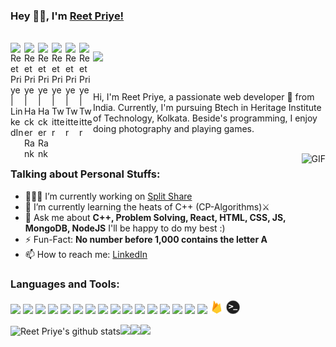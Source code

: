 ### Hey 👋🏽, I'm [Reet Priye!](https://reetpriye.netlify.app/)

<br/>
<a href="https://www.linkedin.com/in/reetpriye/">
  <img align="left" alt="Reet Priye | LinkedIn" width="22px" src="https://cdn.jsdelivr.net/npm/simple-icons@v3/icons/linkedin.svg" />
</a>
<a href="https://www.hackerrank.com/reetpriye">
  <img align="left" alt="Reet Priye | HackerRank" width="22px" src="https://cdn.jsdelivr.net/npm/simple-icons@3.0.1/icons/hackerrank.svg" />
</a>
<a href="https://codeforces.com/profile/reetpriye">
  <img align="left" alt="Reet Priye | HackerRank" width="22px" src="https://cdn.jsdelivr.net/npm/simple-icons@3.0.1/icons/codeforces.svg" />
</a>
<a href="https://www.codechef.com/users/reetpriye">
  <img align="left" alt="Reet Priye | Twitter" width="22px" src="https://cdn.jsdelivr.net/npm/simple-icons@3.1.0/icons/codechef.svg" />
</a>
<a href="https://twitter.com/reetpriye">
  <img align="left" alt="Reet Priye | Twitter" width="22px" src="https://cdn.jsdelivr.net/npm/simple-icons@v3/icons/twitter.svg" />
</a>
<a href="https://instagram.com/reetclicks">
  <img align="left" alt="Reet Priye | Twitter" width="22px" src="https://cdn.jsdelivr.net/npm/simple-icons@3.0.1/icons/instagram.svg" />
</a>


![](https://visitor-badge.glitch.me/badge?page_id=reetpriye.reetpriye)

<br />

Hi, I'm Reet Priye, a passionate web developer 🚀 from India. Currently, I'm pursuing Btech in Heritage Institute of Technology, Kolkata. Beside's programming, I enjoy doing photography and playing games.

<br />

  <img align="right" alt="GIF" src="https://media.giphy.com/media/836HiJc7pgzy8iNXCn/giphy.gif" />
  
### **Talking about Personal Stuffs:**

- 👨🏽‍💻 I’m currently working on [Split Share](https://github.com/reetpriye/split-share)
- 🌱 I’m currently learning the heats of C++ (CP-Algorithms)⚔
- 💬 Ask me about **C++, Problem Solving, React, HTML, CSS, JS, MongoDB, NodeJS** I'll be happy to do my best :)
- ⚡️ Fun-Fact: **No number before 1,000 contains the letter A**
- 📫 How to reach me: [LinkedIn](https://www.linkedin.com/in/reetpriye)

### **Languages and Tools:**

<code><img src="https://icongr.am/devicon/javascript-original.svg?size=22&color=currentColor"></code>
<code><img src="https://icongr.am/devicon/c-original.svg?size=22&color=currentColor"></code>
<code><img src="https://icongr.am/devicon/cplusplus-original.svg?size=22&color=currentColor"></code>
<code><img src="https://icongr.am/devicon/python-original.svg?size=22&color=currentColor"></code>
<code><img src="https://icongr.am/devicon/html5-original.svg?size=22&color=currentColor"></code>
<code><img src="https://icongr.am/devicon/css3-original.svg?size=22&color=currentColor"></code>
<code><img src="https://icongr.am/devicon/sass-original.svg?size=22&color=currentColor"></code>
<code><img src="https://icongr.am/devicon/mongodb-original-wordmark.svg?size=22&color=currentColor"></code>
<code><img src="https://icongr.am/devicon/react-original.svg?size=22&color=currentColor"></code>
<code><img src="https://icongr.am/devicon/nodejs-original.svg?size=22&color=currentColor"></code>
<code><img src="https://icongr.am/devicon/bootstrap-plain.svg?size=22&color=currentColor"></code>
<code><img src="https://icongr.am/devicon/d3js-original.svg?size=22&color=currentColor"></code>
<code><img src="https://icongr.am/devicon/wordpress-plain.svg?size=22&color=currentColor"></code>
<code><img src="https://icongr.am/devicon/webpack-original.svg?size=22&color=currentColor"></code>
<code><img src="https://icongr.am/devicon/babel-original.svg?size=22&color=currentColor"></code>
<code><img src="https://icongr.am/devicon/git-original.svg?size=22&color=currentColor"></code>
<code><img height="22" src="https://raw.githubusercontent.com/github/explore/80688e429a7d4ef2fca1e82350fe8e3517d3494d/topics/firebase/firebase.png"></code>
<code><img height="22" src="https://raw.githubusercontent.com/github/explore/80688e429a7d4ef2fca1e82350fe8e3517d3494d/topics/terminal/terminal.png"></code>

![Reet Priye's github stats](https://github-readme-stats.vercel.app/api?username=reetpriye&show_icons=true&hide_border=true)<img src="https://i.giphy.com/media/IdyAQJVN2kVPNUrojM/200.webp" width="100"><img src="https://media.giphy.com/media/ln7z2eWriiQAllfVcn/giphy.gif" width="100"><img src="https://i.giphy.com/media/KzJkzjggfGN5Py6nkT/200.webp" width="100">
